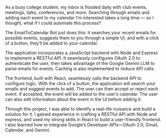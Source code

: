 As a busy college student, my inbox is flooded daily with club events, meetings, talks, conferences, and more. Searching through emails and adding each event to my calendar I’m interested takes a long time — so I thought, what if I could automate this process?

The EmailToCalendar Bot just does this: it searches your recent emails for possible events, suggests them to you through a simple UI, and with a click of a button, they’ll be added to your calendar.

The application incorporates a JavaScript backend with Node and Express to implement a RESTful API. It seamlessly configures OAuth 2.0 to authenticate the user, then takes advantage of the Google Gemini LLM to parse emails for events. Caching is also implemented to reduce API calls.

The frontend, built with React, seamlessly calls the backend API to configure logic. With the click of a button, the application will search your emails and suggest events to add. The user can then accept or reject each event. If accepted, the event will be added to the user’s calendar. The user can also edit information about the event in the UI before adding it.

Through this project, I was able to identify a real-life nuisance and build a solution for it. I gained experience in crafting a RESTful API with Node and express, and used my strong skills in React to build a user-friendly frontend. I also learned how to integrate Google’s Developer APIs—OAuth 2.0, Gmail, Calendar, and Gemini.
